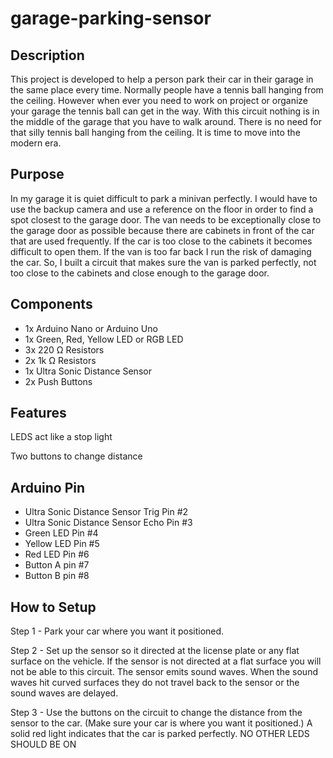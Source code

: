 # garage-parking-sensor

## Description

This project is developed to help a person park their car in their garage in the same place every time. Normally people have a tennis ball hanging from the ceiling. However when ever you need to work on project or organize your garage the tennis ball can get in the way. With this circuit nothing is in the middle of the garage that you have to walk around. There is no need for that silly tennis ball hanging from the ceiling. It is time to move into the modern era.

## Purpose

In my garage it is quiet difficult to park a minivan perfectly. I would have to use the backup camera and use a reference on the floor in order to find a spot closest to the garage door. The van needs to be exceptionally close to the garage door as possible because there are cabinets in front of the car that are used frequently. If the car is too close to the cabinets it becomes difficult to open them. If the van is too far back I run the risk of damaging the car. So, I built a circuit that makes sure the van is parked perfectly, not too close to the cabinets and close enough to the garage door.

## Components
- 1x Arduino Nano or Arduino Uno
- 1x Green, Red, Yellow LED or RGB LED
- 3x 220 Ω Resistors
- 2x 1k Ω Resistors
- 1x Ultra Sonic Distance Sensor
- 2x Push Buttons

## Features

LEDS act like a stop light

Two buttons to change distance

## Arduino Pin #

 - Ultra Sonic Distance Sensor Trig Pin #2
 - Ultra Sonic Distance Sensor Echo Pin #3
 - Green LED Pin #4
 - Yellow LED Pin #5
 - Red LED Pin #6
 - Button A pin #7
 - Button B pin #8


## How to Setup

Step 1 - Park your car where you want it positioned.

Step 2 - Set up the sensor so it directed at the license plate or any flat surface on the vehicle. If the sensor is not directed at a flat surface you will not be able to this circuit. The sensor emits sound waves. When the sound waves hit curved surfaces they do not travel back to the sensor or the sound waves are delayed.

Step 3 - Use the buttons on the circuit to change the distance from the sensor to the car. (Make sure your car is where you want it positioned.) A solid red light indicates that the car is parked perfectly. NO OTHER LEDS SHOULD BE ON
